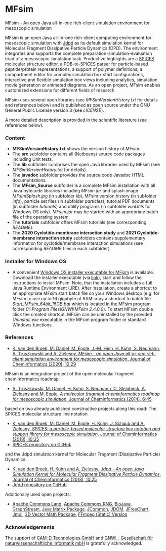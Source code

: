 # MFsim
MFsim - An open Java all-in-one rich-client simulation environment for mesoscopic simulation

MFsim is an open Java all-in-one rich-client computing environment for mesoscopic simulation with [Jdpd](https://github.com/zielesny/Jdpd) as its default simulation kernel for Molecular Fragment Dissipative Particle Dynamics (DPD). The environment integrates and supports the complete preparation-simulation-evaluation triad of a mesoscopic simulation task. Productive highlights are a [SPICES](https://github.com/zielesny/SPICES) molecular structure editor, a PDB-to-SPICES parser for particle-based peptide/protein representations, a support of polymer definitions, a compartment editor for complex simulation box start configurations, interactive and flexible simulation box views including analytics, simulation movie generation or animated diagrams. As an open project, MFsim enables customized extensions for different fields of research.

MFsim uses several open libraries (see *MFSimVersionHistory.txt* for details and references below) and is published as open source under the GNU General Public License version 3 (see *LICENSE*).

A more detailed description is provided in the scientific literature (see references below).

### Content

- **MFSimVersionHistory.txt** shows the version history of MFsim.
- The **src** subfolder contains all (Netbeans) source code packages including Unit tests.
- The **lib** subfolder comprises the open Java libraries used by MFsim (see *MFSimVersionHistory.txt* for details).
- The **javadoc** subfolder provides the source code Javadoc HTML documentations.
- The **MFsim_Source** subfolder is a complete MFsim installation with all Java bytecode libraries including *MFsim.jar* and splash image *MFsimSplash.jpg* (in subfolder *lib*), MFsim version history (in subfolder *info*), particle set files (in subfolder *particles*), tutorial PDF documents (in subfolder *tutorials*) and utility programs (in subfolder *winUtils* for Windows OS only). *MFsim.jar* may be started with an appropriate batch file of the operating system.
- The **tutorials** subfolder offers MFsim tutorials (see corresponding *README*).
- The **2020 Cyclotide-membrane interaction study** and **2021 Cyclotide-membrane interaction study** subfolders contains supplementary information for cyclotide/membrane interaction simulations (see corresponding *README* files in each subfolder).

### Installer for Windows OS
* A convenient [Windows OS installer executable for MFsim](https://w-hs.sciebo.de/s/ubxWgAohkqj2Q6A) is available. Download the installer executable (via [link](https://w-hs.sciebo.de/s/ubxWgAohkqj2Q6A)), start and follow the instructions to install MFsim. Note, that the installation includes a full Java Runtime Environment (JRE). After installation, create a shortcut to an appropriate MFsim start batch file on your Windows desktop (e.g. for MFsim to use up to 16 gigabyte of RAM copy a shortcut to batch file *Start_MFsim_64bit_16GB.bat* which is located in the MFsim program folder *C:\Program Files\GNWI\MFsim 2.4.0.0*). To start MFsim double click the created shortcut. MFsim can be uninstalled by the provided *Uninstall.exe* executable in the MFsim program folder or standard Windows functions.

### References

- [K. van den Broek, M. Daniel, M. Epple, J.-M. Hein, H. Kuhn, S. Neumann, A. Truszkowski and A. Zielesny, _MFsim - an open Java all-in-one rich-client simulation environment for mesoscopic simulation_, Journal of Cheminformatics (2020), 12:29](https://doi.org/10.1186/s13321-020-00432-9)

MFsim is an integration project of the open molecular fragment cheminformatics roadmap

- [A. Truszkowski, M. Daniel, H. Kuhn, S. Neumann, C. Steinbeck, A. Zielesny and M. Epple, _A molecular fragment cheminformatics roadmap for mesoscopic simulation_, Journal of Cheminformatics (2014), 6:45](https://doi.org/10.1186/s13321-014-0045-3)

based on two already published constructive projects along this road: The SPICES molecular structure line notation

- [K. van den Broek, M. Daniel, M. Epple, H. Kuhn, J. Schaub and A. Zielesny, _SPICES: a particle-based molecular structure line notation and support library for mesoscopic simulation_, Journal of Cheminformatics (2018), 10:35](https://doi.org/10.1186/s13321-018-0294-7)
- [SPICES repository on GitHub](https://github.com/zielesny/SPICES)

and the Jdpd simulation kernel for Molecular Fragment (Dissipative Particle) Dynamics:

- [K. van den Broek, H. Kuhn and A. Zielesny, _Jdpd - An open Java Simulation Kernel for Molecular Fragment Dissipative Particle Dynamics_, Journal of Cheminformatics (2018), 10:25](https://doi.org/10.1186/s13321-018-0278-7)
- [Jdpd repository on GitHub](https://github.com/zielesny/Jdpd)

Additionally used open projects:

- [Apache Commons Lang](https://commons.apache.org/proper/commons-lang/), [Apache Commons RNG](http://commons.apache.org/proper/commons-rng/), [BioJava](http://biojava.org/), [GraphStream](http://graphstream-project.org/), [Java Matrix Package](http://math.nist.gov/javanumerics/jama/), [JCommon](http://www.jfree.org/jcommon/), [JDOM](http://www.jdom.org/), [JFreeChart](http://www.jfree.org/jfreechart/), [Jmol](http://jmol.sourceforge.net/), [3D Vector Math Package](https://mvnrepository.com/artifact/javax.vecmath/vecmath), [FFmpeg (Static) Version](https://ffmpeg.org)

### Acknowledgements

The support of [CAM-D Technologies GmbH](http://www.molecular-dynamics.de) and [GNWI - Gesellschaft für naturwissenschaftliche Informatik mbH](http://www.gnwi.de) is gratefully acknowledged.
